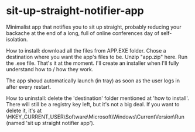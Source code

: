 # sit-up-straight-notifier-app
Minimalist app that notifies you to sit up straight, probably reducing your backache at the end of a long, full of online conferences day of self-isolation.

How to install: download all the files from APP.EXE folder. Chose a destination where you want the app's files to be. Unzip "app.zip" here. Run the .exe file. That's it at the moment. I'll create an installer when I'll fully understand how to / how they work.

The app shoud automatically launch (in tray) as soon as the user logs in after every restart.

How to uninstall: delete the 'destination' folder mentioned at 'how to install'. 
There will still be a registry key left, but it's not a big deal. If you want to delete it, it's at \HKEY_CURRENT_USER\Software\Microsoft\Windows\CurrentVersion\Run  (named 'sit up straight notifier app').